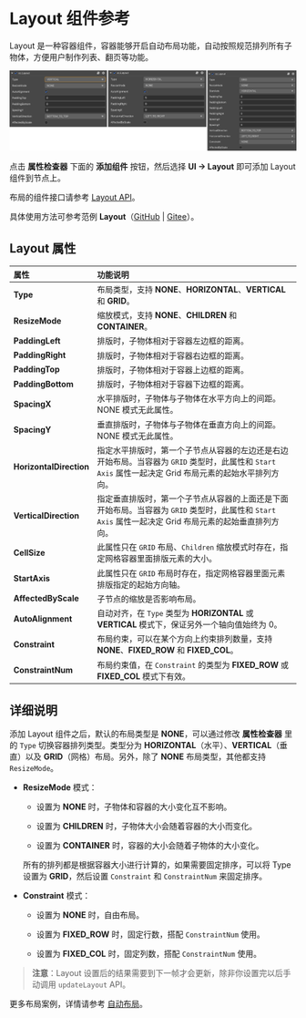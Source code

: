 # Layout 组件参考

Layout 是一种容器组件，容器能够开启自动布局功能，自动按照规范排列所有子物体，方便用户制作列表、翻页等功能。

![layout](layout/layout.png)

点击 **属性检查器** 下面的 **添加组件** 按钮，然后选择 **UI -> Layout** 即可添加 Layout 组件到节点上。

布局的组件接口请参考 [Layout API](%__APIDOC__%/zh/classes/ui.layout.html)。

具体使用方法可参考范例 **Layout**（[GitHub](https://github.com/cocos/cocos-test-projects/tree/v3.0/assets/cases/ui/05.layout) | [Gitee](https://gitee.com/mirrors_cocos-creator/test-cases-3d/tree/v3.0/assets/cases/ui/05.layout)）。

## Layout 属性

| 属性                 | 功能说明     |
| :-----------------  | :--------- |
| **Type**                 | 布局类型，支持 **NONE**、**HORIZONTAL**、**VERTICAL** 和 **GRID**。                                                                                                 |
| **ResizeMode**         | 缩放模式，支持 **NONE**、**CHILDREN** 和 **CONTAINER**。                                                                                                        |
| **PaddingLeft**         | 排版时，子物体相对于容器左边框的距离。                                                                                                            |
| **PaddingRight**         | 排版时，子物体相对于容器右边框的距离。                                                                                                            |
| **PaddingTop**           | 排版时，子物体相对于容器上边框的距离。                                                                                                            |
| **PaddingBottom**        | 排版时，子物体相对于容器下边框的距离。                                                                                                            |
| **SpacingX**             | 水平排版时，子物体与子物体在水平方向上的间距。NONE 模式无此属性。                                                                                  |
| **SpacingY**             | 垂直排版时，子物体与子物体在垂直方向上的间距。NONE 模式无此属性。                                                                                  |
| **HorizontalDirection** | 指定水平排版时，第一个子节点从容器的左边还是右边开始布局。当容器为 `GRID` 类型时，此属性和 `Start Axis` 属性一起决定 Grid 布局元素的起始水平排列方向。 |
| **VerticalDirection**   | 指定垂直排版时，第一个子节点从容器的上面还是下面开始布局。当容器为 `GRID` 类型时，此属性和 `Start Axis` 属性一起决定 Grid 布局元素的起始垂直排列方向。 |
| **CellSize**            | 此属性只在 `GRID` 布局、`Children` 缩放模式时存在，指定网格容器里面排版元素的大小。                                                                                       |
| **StartAxis**           | 此属性只在 `GRID` 布局时存在，指定网格容器里面元素排版指定的起始方向轴。                                                                             |
| **AffectedByScale**    | 子节点的缩放是否影响布局。  |
| **AutoAlignment**    | 自动对齐，在 `Type` 类型为 **HORIZONTAL** 或 **VERTICAL** 模式下，保证另外一个轴向值始终为 0。 |
| **Constraint**    | 布局约束，可以在某个方向上约束排列数量，支持 **NONE**、**FIXED_ROW** 和 **FIXED_COL**。 |
| **ConstraintNum**    | 布局约束值，在 `Constraint` 的类型为 **FIXED_ROW** 或 **FIXED_COL** 模式下有效。 |

## 详细说明

添加 Layout 组件之后，默认的布局类型是 **NONE**，可以通过修改 **属性检查器** 里的 `Type` 切换容器排列类型。类型分为 **HORIZONTAL**（水平）、**VERTICAL**（垂直）以及 **GRID**（网格）布局。另外，除了 **NONE** 布局类型，其他都支持 `ResizeMode`。

- **ResizeMode** 模式：

    - 设置为 **NONE** 时，子物体和容器的大小变化互不影响。

    - 设置为 **CHILDREN** 时，子物体大小会随着容器的大小而变化。

    - 设置为 **CONTAINER** 时，容器的大小会随着子物体的大小变化。

    所有的排列都是根据容器大小进行计算的，如果需要固定排序，可以将 Type 设置为 **GRID**，然后设置 `Constraint` 和 `ConstraintNum` 来固定排序。

- **Constraint** 模式：

    - 设置为 **NONE** 时，自由布局。

    - 设置为 **FIXED_ROW** 时，固定行数，搭配 `ConstraintNum` 使用。

    - 设置为 **FIXED_COL** 时，固定列数，搭配 `ConstraintNum` 使用。

> **注意**：Layout 设置后的结果需要到下一帧才会更新，除非你设置完以后手动调用 `updateLayout` API。

更多布局案例，详情请参考 [自动布局](../engine/auto-layout.md)。
